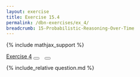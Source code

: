 ```yaml
---
layout: exercise
title: Exercise 15.4
permalink: /dbn-exercises/ex_4/
breadcrumb: 15-Probabilistic-Reasoning-Over-Time
---
```


{% include mathjax_support %}

<div class="card">
<div class="card-header p-2">
<a href='#' class="p-2">Exercise 4</a>
<button type="button" class="btn btn-dark float-right" title="Solve this Exercise" onclick="solve('ex15.4');" href="#"><i id="ex15.4" class="fas fa-pen" style="color:white"></i></button>
<a class="edit_question" href="#"><button type="button" class="btn btn-dark float-right" title="Edit this Question"  style="margin-left:10px; margin-right:10px;" onclick="edit('ex15.4');" href="#"><i id="ex15.4" class="far fa-edit" style="color:white"></i></button></a>
</div>
<div class="card-body">
<p class="card-text">{% include_relative question.md %}</p>
</div>
</div>
<br>
